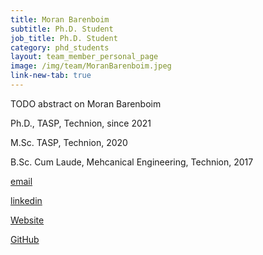 ```yaml
---
title: Moran Barenboim
subtitle: Ph.D. Student
job_title: Ph.D. Student
category: phd_students
layout: team_member_personal_page
image: /img/team/MoranBarenboim.jpeg
link-new-tab: true
---
```


TODO abstract on Moran Barenboim

Ph.D., TASP, Technion, since 2021

M.Sc. TASP, Technion, 2020

B.Sc. Cum Laude, Mehcanical Engineering, Technion, 2017


[email](mailto:moranboim@gmail.com)


[linkedin]()


[Website]()


[GitHub]()

<!-- {% bibliography --query @*[year=2023] --group_by none %}
{% bibliography -q @*[c ~= {{ V. Indelman }}] %}
{% bibliography --sort authors %} -->
